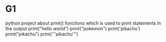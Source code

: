 # G1
python project about print() functions which is used to print statements in the output
print("hello world")
print("pokemon")
print('pikachu')
print("pikachu")
print('''pikachu''')
